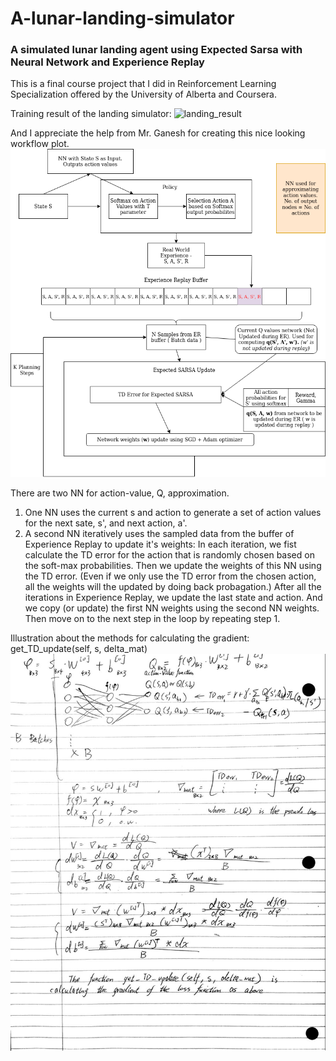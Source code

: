 # A-lunar-landing-simulator
### A simulated lunar landing agent using Expected Sarsa with Neural Network and Experience Replay

This is a final course project that I did in Reinforcement Learning Specialization offered by the University of Alberta and Coursera.

Training result of the landing simulator:
![landing_result](https://github.com/Bingfan-Liu/A-lunar-landing-simulator/blob/main/landing_result.gif)

And I appreciate the help from Mr. Ganesh for creating this nice looking workflow plot.
![workflow](RL_Capstone_workflow_diagram.png)

There are two NN for action-value, Q, approximation. 
1. One NN uses the current s and action to generate a set of action values for the next sate, s', and next action, a'.
2. A second NN iteratively uses the sampled data from the buffer of Experience Replay to update it's weights: In each iteration, we fist calculate the TD error for the action that is randomly chosen based on the soft-max probabilities. Then we update the weights of this NN using the TD error. (Even if we only use the TD error from the chosen action, all the weights will the updated by doing back probagation.) 
After all the iterations in Experience Replay, we update the last state and action. And we copy (or update) the first NN weights using the second NN weights. Then move on to the next step in the loop by repeating step 1.


Illustration about the methods for calculating the gradient: get_TD_update(self, s, delta_mat)
![NN_gradient_calculation](NN_gradient_calculation.jpg)
